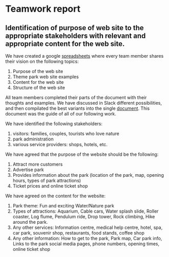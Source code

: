 # Teamwork report

## Identification of purpose of web site to the appropriate stakeholders with relevant and appropriate content for the web site.

We have created a google [spreadsheets](https://docs.google.com/spreadsheets/d/1tfaKhfdmxU8v94HCKhkvlIEuj2hCdYJNumCFyu89VbM/edit#gid=0) where every team member shares their vision on the following topics:

1. Purpose of the web site
2. Theme park web site examples
3. Content for the web site
4. Structure of the web site

All team members completed their parts of the document with their thoughts and examples.
We have discussed in Slack different possibilities, and then compilated the best variants into the single [document](https://docs.google.com/document/d/11PB0dJrm_aulKpa5li6ttBLw99rNJeCVgobs960AicM/edit). This document was the guide of all of our following work.

We have identified the following stakeholders:
1. visitors: families, couples, tourists who love nature
2. park administration
3. various service providers: shops, hotels, etc.

We have agreed that the purpose of the website should be the following:
1. Attract more customers
2. Advertise park
3. Provides information about the park (location of the park, map, opening hours, types of park attractions)
3. Ticket prices and online ticket shop

We have agreed on the content for the website:
1. Park theme:  Fun and exciting Water/Nature park 
2. Types of attractions: Aquarium, Cable cars, Water splash slide, Roller coaster, Log flume, Pendulum ride, Drop tower, Rock climbing, Hike around the park.
3. Any other services: Information centre, medical help centre, hotel, spa, car park, souvenir shop, restaurants, food stands, coffee shop
4. Any other information: How to get to the park, Park map, Car park info, Links to the park social media pages, phone numbers, opening times, online ticket shop
